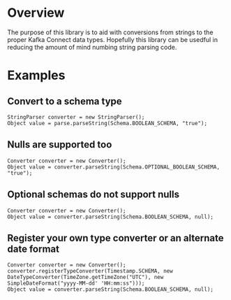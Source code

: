 # Overview

The purpose of this library is to aid with conversions from strings to the proper Kafka Connect data types. Hopefully this library can be usedful in reducing the amount of mind numbing string parsing code.

# Examples

## Convert to a schema type

```
StringParser converter = new StringParser();
Object value = parse.parseString(Schema.BOOLEAN_SCHEMA, "true");
```

## Nulls are supported too

```
Converter converter = new Converter();
Object value = converter.parseString(Schema.OPTIONAL_BOOLEAN_SCHEMA, "true");
```

## Optional schemas do not support nulls

```
Converter converter = new Converter();
Object value = converter.parseString(Schema.BOOLEAN_SCHEMA, null);
```

## Register your own type converter or an alternate date format 

```
Converter converter = new Converter();
converter.registerTypeConverter(Timestamp.SCHEMA, new DateTypeConverter(TimeZone.getTimeZone("UTC"), new SimpleDateFormat("yyyy-MM-dd' 'HH:mm:ss")));
Object value = converter.parseString(Schema.BOOLEAN_SCHEMA, null);
```
